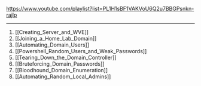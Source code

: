 https://www.youtube.com/playlist?list=PL1H1sBF1VAKVoU6Q2u7BBGPsnkn-rajlp

---

1. [[Creating_Server_and_WVE]]
2. [[Joining_a_Home_Lab_Domain]]
3. [[Automating_Domain_Users]]
4. [[Powershell_Random_Users_and_Weak_Passwords]]
5. [[Tearing_Down_the_Domain_Controller]]
6. [[Bruteforcing_Domain_Passwords]]
7. [[Bloodhound_Domain_Enumeration]]
8. [[Automating_Random_Local_Admins]]

